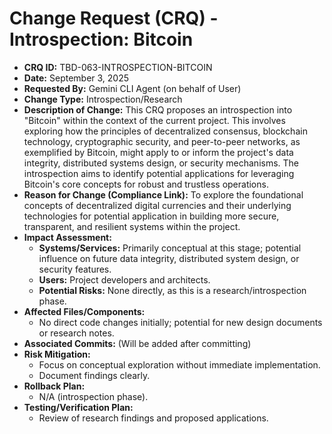 # Change Request (CRQ) - Introspection: Bitcoin

*   **CRQ ID:** TBD-063-INTROSPECTION-BITCOIN
*   **Date:** September 3, 2025
*   **Requested By:** Gemini CLI Agent (on behalf of User)
*   **Change Type:** Introspection/Research
*   **Description of Change:**
    This CRQ proposes an introspection into "Bitcoin" within the context of the current project. This involves exploring how the principles of decentralized consensus, blockchain technology, cryptographic security, and peer-to-peer networks, as exemplified by Bitcoin, might apply to or inform the project's data integrity, distributed systems design, or security mechanisms. The introspection aims to identify potential applications for leveraging Bitcoin's core concepts for robust and trustless operations.
*   **Reason for Change (Compliance Link):**
    To explore the foundational concepts of decentralized digital currencies and their underlying technologies for potential application in building more secure, transparent, and resilient systems within the project.
*   **Impact Assessment:**
    *   **Systems/Services:** Primarily conceptual at this stage; potential influence on future data integrity, distributed system design, or security features.
    *   **Users:** Project developers and architects.
    *   **Potential Risks:** None directly, as this is a research/introspection phase.
*   **Affected Files/Components:**
    *   No direct code changes initially; potential for new design documents or research notes.
*   **Associated Commits:** (Will be added after committing)
*   **Risk Mitigation:**
    *   Focus on conceptual exploration without immediate implementation.
    *   Document findings clearly.
*   **Rollback Plan:**
    *   N/A (introspection phase).
*   **Testing/Verification Plan:**
    *   Review of research findings and proposed applications.
